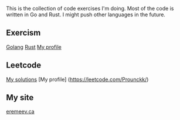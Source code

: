 This is the collection of code exercises I'm doing. Most of the code is written in Go and Rust. I might push other languages in the future.

## Exercism
[Golang](https://github.com/Prounckk/learnings/tree/main/exercism/go/) 
[Rust](https://github.com/Prounckk/learnings/tree/main/exercism/rust/) 
[My profile](https://exercism.org/profiles/Prounckk)

## Leetcode
[My solutions](https://github.com/Prounckk/learnings/tree/main/leetcode/) 
[My profile] (https://leetcode.com/Prounckk/)

## My site
[eremeev.ca](https://eremeev.ca/)
